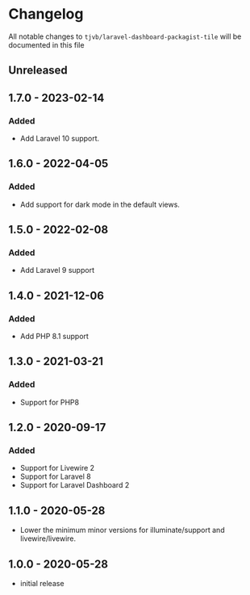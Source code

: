 # Changelog

All notable changes to `tjvb/laravel-dashboard-packagist-tile` will be documented in this file

## Unreleased

## 1.7.0 - 2023-02-14

### Added
- Add Laravel 10 support.

## 1.6.0 - 2022-04-05
### Added
- Add support for dark mode in the default views.

## 1.5.0 - 2022-02-08
### Added
- Add Laravel 9 support

## 1.4.0 - 2021-12-06
### Added
- Add PHP 8.1 support

## 1.3.0 - 2021-03-21
### Added
- Support for PHP8

## 1.2.0 - 2020-09-17
### Added
- Support for Livewire 2
- Support for Laravel 8
- Support for Laravel Dashboard 2

## 1.1.0 - 2020-05-28
- Lower the minimum minor versions for illuminate/support and livewire/livewire.

## 1.0.0 - 2020-05-28

- initial release
